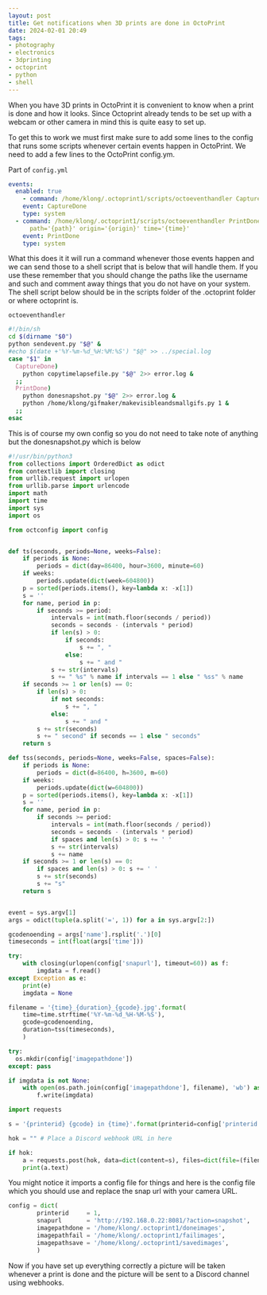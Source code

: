 ```yaml
---
layout: post
title: Get notifications when 3D prints are done in OctoPrint
date: 2024-02-01 20:49
tags:
- photography
- electronics
- 3dprinting
- octoprint
- python
- shell
---
```


When you have 3D prints in OctoPrint it is convenient to know when a print is done and how it looks. Since Octoprint already tends to be set up with a webcam or other camera in mind this is quite easy to set up.

To get this to work we must first make sure to add some lines to the config that runs some scripts whenever certain events happen in OctoPrint. We need to add a few lines to the OctoPrint config.ym.

Part of `config.yml`
```yml
events:
  enabled: true
    - command: /home/klong/.octoprint1/scripts/octoeventhandler CaptureDone file='{file}'
    event: CaptureDone
    type: system
  - command: /home/klong/.octoprint1/scripts/octoeventhandler PrintDone name='{name}'
      path='{path}' origin='{origin}' time='{time}'
    event: PrintDone
    type: system
```

What this does it it will run a command whenever those events happen and we can send those to a shell script that is below that will handle them. If you use these remember that you should change the paths like the username and such and comment away things that you do not have on your system. The shell script below should be in the scripts folder of the .octoprint folder or where octoprint is.

`octoeventhandler`
```sh
#!/bin/sh
cd $(dirname "$0")
python sendevent.py "$@" &
#echo $(date +'%Y-%m-%d_%H:%M:%S') "$@" >> ../special.log
case "$1" in
  CaptureDone)
    python copytimelapsefile.py "$@" 2>> error.log &
  ;;
  PrintDone)
    python donesnapshot.py "$@" 2>> error.log &
    python /home/klong/gifmaker/makevisibleandsmallgifs.py 1 &
  ;;
esac
```

This is of course my own config so you do not need to take note of anything but the donesnapshot.py which is below

```py
#!/usr/bin/python3
from collections import OrderedDict as odict
from contextlib import closing
from urllib.request import urlopen
from urllib.parse import urlencode
import math
import time
import sys
import os

from octconfig import config


def ts(seconds, periods=None, weeks=False):
    if periods is None:
        periods = dict(day=86400, hour=3600, minute=60)
    if weeks:
        periods.update(dict(week=604800))
    p = sorted(periods.items(), key=lambda x: -x[1])
    s = ''
    for name, period in p:
        if seconds >= period:
            intervals = int(math.floor(seconds / period))
            seconds = seconds - (intervals * period)
            if len(s) > 0:
                if seconds:
                    s += ", "
                else:
                    s += " and "
            s += str(intervals)
            s += " %s" % name if intervals == 1 else " %ss" % name
    if seconds >= 1 or len(s) == 0:
        if len(s) > 0:
            if not seconds:
                s += ", "
            else:
                s += " and "
        s += str(seconds)
        s += " second" if seconds == 1 else " seconds"
    return s

def tss(seconds, periods=None, weeks=False, spaces=False):
    if periods is None:
        periods = dict(d=86400, h=3600, m=60)
    if weeks:
        periods.update(dict(w=604800))
    p = sorted(periods.items(), key=lambda x: -x[1])
    s = ''
    for name, period in p:
        if seconds >= period:
            intervals = int(math.floor(seconds / period))
            seconds = seconds - (intervals * period)
            if spaces and len(s) > 0: s += ' '
            s += str(intervals)
            s += name
    if seconds >= 1 or len(s) == 0:
        if spaces and len(s) > 0: s += ' '
        s += str(seconds)
        s += "s"
    return s


event = sys.argv[1]
args = odict(tuple(a.split('=', 1)) for a in sys.argv[2:])

gcodenoending = args['name'].rsplit('.')[0]
timeseconds = int(float(args['time']))

try:
    with closing(urlopen(config['snapurl'], timeout=60)) as f:
        imgdata = f.read()
except Exception as e:
    print(e)
    imgdata = None

filename = '{time}_{duration}_{gcode}.jpg'.format(
    time=time.strftime('%Y-%m-%d_%H-%M-%S'),
    gcode=gcodenoending,
    duration=tss(timeseconds),
    )

try:
  os.mkdir(config['imagepathdone'])
except: pass

if imgdata is not None:
    with open(os.path.join(config['imagepathdone'], filename), 'wb') as f:
        f.write(imgdata)

import requests

s = '{printerid} {gcode} in {time}'.format(printerid=config['printerid'], gcode=gcodenoending, time=ts(timeseconds))

hok = "" # Place a Discord webhook URL in here

if hok:
    a = requests.post(hok, data=dict(content=s), files=dict(file=(filename, imgdata)), timeout=10)
    print(a.text)
```

You might notice it imports a config file for things and here is the config file which you should use and replace the snap url with your camera URL.

```py
config = dict(
        printerid     = 1,
        snapurl       = 'http://192.168.0.22:8081/?action=snapshot',
        imagepathdone = '/home/klong/.octoprint1/doneimages',
        imagepathfail = '/home/klong/.octoprint1/failimages',
        imagepathsave = '/home/klong/.octoprint1/savedimages',
        )

```

Now if you have set up everything correctly a picture will be taken whenever a print is done and the picture will be sent to a Discord channel using webhooks.
